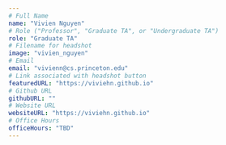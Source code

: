 ```yaml
---
# Full Name
name: "Vivien Nguyen"
# Role ("Professor", "Graduate TA", or "Undergraduate TA")
role: "Graduate TA"
# Filename for headshot
image: "vivien_nguyen"
# Email
email: "vivienn@cs.princeton.edu"
# Link associated with headshot button
featuredURL: "https://viviehn.github.io"
# Github URL
githubURL: ""
# Website URL
websiteURL: "https://viviehn.github.io"
# Office Hours
officeHours: "TBD"
---
```

